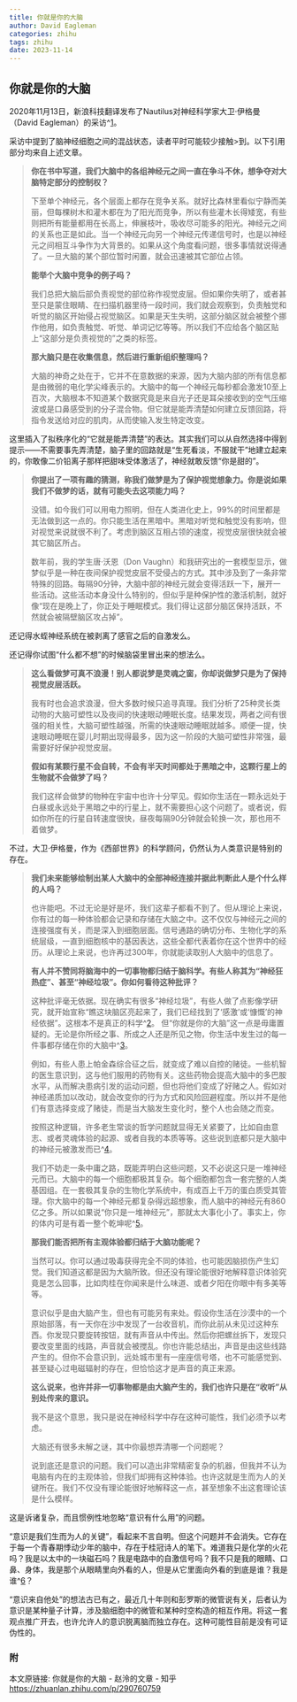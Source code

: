 ```yaml
---
title: 你就是你的大脑
author: David Eagleman
categories: zhihu
tags: zhihu
date: 2023-11-14
---
```


## 你就是你的大脑

2020年11月13日，新浪科技翻译发布了Nautilus对神经科学家大卫·伊格曼（David Eagleman）的采访^[1]。

采访中提到了脑神经细胞之间的混战状态，读者平时可能较少接触>到。以下引用部分均来自上述文章。

>**你在书中写道，我们大脑中的各组神经元之间一直在争斗不休，想争夺对大脑特定部分的控制权？**
>
>下至单个神经元，各个层面上都存在竞争关系。就好比森林里看似宁静而美丽，但每棵树木和灌木都在为了阳光而竞争，所以有些灌木长得矮宽，有些则把所有能量都用在长高上，伸展枝叶，吸收尽可能多的阳光。神经元之间的关系也正是如此。当一个神经元向另一个神经元传递信号时，也是以神经元之间相互斗争作为大背景的。如果从这个角度看问题，很多事情就说得通了。一旦大脑的某个部位暂时闲置，就会迅速被其它部位占领。
>
>**能举个大脑中竞争的例子吗？**
>
>我们总把大脑后部负责视觉的部位称作视觉皮层。但如果你失明了，或者甚至只是蒙住眼睛、在扫描机器里待一段时间，我们就会观察到，负责触觉和听觉的脑区开始侵占视觉脑区。如果是天生失明，这部分脑区就会被整个挪作他用，如负责触觉、听觉、单词记忆等等。所以我们不应给各个脑区贴上“这部分是负责视觉的”之类的标签。
>
>**那大脑只是在收集信息，然后进行重新组织整理吗？**
>
>大脑的神奇之处在于，它并不在意数据的来源，因为大脑内部的所有信息都是由微弱的电化学尖峰表示的。大脑中的每一个神经元每秒都会激发10至上百次，大脑根本不知道某个数据究竟是来自光子还是耳朵接收到的空气压缩波或是口鼻感受到的分子混合物。但它就是能弄清楚如何建立反馈回路，将指令发送给对应的肌肉，从而使输入发生特定改变。

这里插入了拟秩序化的“它就是能弄清楚”的表达。其实我们可以从自然选择中得到提示——不需要事先弄清楚，脑子里的回路就是“生死看淡，不服就干”地建立起来的，你敢像二价铅离子那样把甜味受体激活了，神经就敢反馈“你是甜的”。

>**你提出了一项有趣的猜测，称我们做梦是为了保护视觉想象力。你是说如果我们不做梦的话，就有可能失去这项能力吗？**
>
>没错。如今我们可以用电力照明，但在人类进化史上，99%的时间里都是无法做到这一点的。你只能生活在黑暗中。黑暗对听觉和触觉没有影响，但对视觉来说就很不利了。考虑到脑区互相占领的速度，视觉皮层很快就会被其它脑区所占。
>
>数年前，我的学生唐·沃恩（Don Vaughn）和我研究出的一套模型显示，做梦似乎是一种在夜间保护视觉皮层不受侵占的方式。其中涉及到了一条非常特殊的回路。每隔90分钟，大脑中部的神经元就会变得活跃一下，展开一些活动。这些活动本身没什么特别的，但似乎是种保护性的激活机制，就好像“现在是晚上了，你正处于睡眠模式。我们得让这部分脑区保持活跃，不然就会被隔壁脑区攻占掉”。

还记得水蛭神经系统在被剥离了感官之后的自激发么。

还记得你试图“什么都不想”的时候脑袋里冒出来的想法么。

>**这么看做梦可真不浪漫！别人都说梦是灵魂之窗，你却说做梦只是为了保持视觉皮层活跃。**
>
>我有时也会追求浪漫，但大多数时候只追寻真理。我们分析了25种灵长类动物的大脑可塑性以及夜间的快速眼动睡眠长度。结果发现，两者之间有很强的相关性，大脑可塑性越强，所需的快速眼动睡眠就越多。顺便一提，快速眼动睡眠在婴儿时期出现得最多，因为这一阶段的大脑可塑性非常强，最需要好好保护视觉皮层。
>
>**假如有某颗行星不会自转，不会有半天时间都处于黑暗之中，这颗行星上的生物就不会做梦了吗？**
>
>我们这样会做梦的物种在宇宙中也许十分罕见。假如你生活在一颗永远处于白昼或永远处于黑暗之中的行星上，就不需要担心这个问题了。或者说，假如你所在的行星自转速度很快，昼夜每隔90分钟就会轮换一次，那也用不着做梦。

不过，大卫·伊格曼，作为《西部世界》的科学顾问，仍然认为人类意识是特别的存在。

>**我们未来能够绘制出某人大脑中的全部神经连接并据此判断此人是个什么样的人吗？**
>
>也许能吧。不过无论是好是坏，我们这辈子都看不到了。但从理论上来说，你有过的每一种体验都会记录和存储在大脑之中。这不仅仅与神经元之间的连接强度有关，而是深入到细胞层面。信号通路的确切分布、生物化学的系统层级，一直到细胞核中的基因表达，这些全都代表着你在这个世界中的经历。从理论上来说，也许再过300年，你就能读取别人大脑中的信息了。
>
>**有人并不赞同将脑海中的一切事物都归结于脑科学。有些人称其为“神经狂热症”、甚至“神经垃圾”。你如何看待这种批评？**
>
>这种批评毫无依据。现在确实有很多“神经垃圾”，有些人做了点影像学研究，就开始宣称“瞧这块脑区亮起来了，我们已经找到了‘感激’或‘慷慨’的神经依据”。这根本不是真正的科学^[2]。 但“你就是你的大脑”这一点是毋庸置疑的。无论是你所经之事、所成之人还是所见之物，你生活中发生过的每一件事都存储在你的大脑中^[3]。
>
>例如，有些人患上帕金森综合征之后，就变成了难以自控的赌徒。一些机智的医生意识到，这与他们服用的药物有关。这些药物会提高大脑中的多巴胺水平，从而解决患病引发的运动问题，但也将他们变成了好赌之人。假如对神经递质加以改动，就会改变你的行为方式和风险回避程度。所以并不是他们有意选择变成了赌徒，而是当大脑发生变化时，整个人也会随之而变。
>
>按照这种逻辑，许多老生常谈的哲学问题就显得无关紧要了，比如自由意志、或者灵魂体验的起源、或者自我的本质等等。这些说到底都只是大脑中的神经元被激发而已^[4]。
>
>我们不妨走一条中庸之路，既能弄明白这些问题，又不必说这只是一堆神经元而已。大脑中的每一个细胞都极其复杂。每个细胞都包含一套完整的人类基因组。在一套极其复杂的生物化学系统中，有成百上千万的蛋白质受其管理。你大脑中的每一个神经元都复杂得远超想象，而人脑中的神经元有860亿之多。所以如果说“你只是一堆神经元”，那就太大事化小了。事实上，你的体内可是有着一整个乾坤呢^[5]。
>
>**那我们能否把所有主观体验都归结于大脑功能呢？**
>
>当然可以。你可以通过吸毒获得完全不同的体验，也可能因脑损伤产生幻觉。我们知道这都是因为大脑所致。但还没有理论能很好地解释意识体验究竟是怎么回事，比如肉桂在你闻来是什么味道、或者夕阳在你眼中有多美等等。
>
>意识似乎是由大脑产生，但也有可能另有来处。假设你生活在沙漠中的一个原始部落，有一天你在沙中发现了一台收音机，而你此前从未见过这种东西。你发现只要旋转按钮，就有声音从中传出。然后你把螺丝拆下，发现只要改变里面的线路，声音就会被搅乱。你也许能总结出，声音是由这些线路产生的。但你不会意识到，远处城市里有一座座信号塔，也不可能感觉到、甚至疑心过电磁辐射的存在，但恰恰这才是声音的真正来源。
>
>**这么说来，也许并非一切事物都是由大脑产生的，我们也许只是在“收听”从别处传来的意识。**
>
>我不是这个意思，我只是说在神经科学中存在这种可能性，我们必须予以考虑。
>
>大脑还有很多未解之谜，其中你最想弄清哪一个问题呢？
>
>说到底还是意识的问题。我们可以造出非常精密复杂的机器，但我并不认为电脑有内在的主观体验，但我们却拥有这种体验。也许这就是生而为人的关键所在。我们不仅没有理论能很好地解释这一点，甚至想象不出这套理论该是什么模样。

这是诉诸复杂，而且惯例性地忽略“意识有什么用”的问题。

“意识是我们生而为人的关键”，看起来不言自明。但这个问题并不会消失。它存在于每一个青春期悸动少年的脑中，存在于桂冠诗人的笔下。难道我只是化学的火花吗？我是以太中的一块磁石吗？我是电路中的自激信号吗？我不只是我的眼睛、口鼻、身体，我是那个从眼睛里向外看的人，但是从它里面向外看的到底是谁？我是谁^[6]？

“意识来自他处”的想法古已有之，最近几十年则和彭罗斯的微管说有关，后者认为意识是某种量子计算，涉及脑细胞中的微管和某种时空构造的相互作用。将这一套观点推广开去，也许允许人的意识脱离脑而独立存在。这种可能性目前是没有可证伪性的。

### 附
本文原链接: 
你就是你的大脑 - 赵泠的文章 - 知乎 https://zhuanlan.zhihu.com/p/290760759

[1]:https://finance.sina.com.cn/tech/2020-11-13/doc-iiznezxs1613308.shtml
[2]:这是主流的看法。那些研究过于武断
[3]:这有淡化身体对大脑的反馈影响、肠道菌群通过肠道环境造成的影响、食物对血液分子组成和含量的影响等因素的倾向，可以视为概括
[4]:这是一部分学者的观点。小林泰三、彼得·沃茨等作家很喜欢这个观点
[5]:那没太大说服力。想想旧决定论者吧，他们可是敢推广到全宇宙的呢。
[6]:这一段用的是彼得·沃茨《盲视》里主角的一段内心独白，有修改
